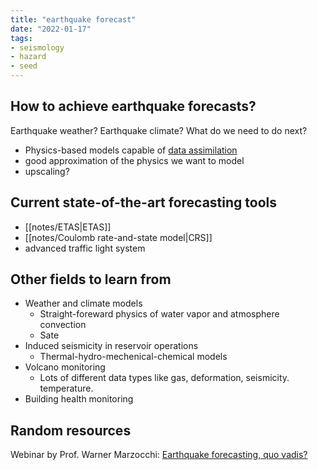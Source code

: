 ```yaml
---
title: "earthquake forecast"
date: "2022-01-17"
tags:
- seismology
- hazard
- seed
---
```


## How to achieve earthquake forecasts?
Earthquake weather? Earthquake climate? What do we need to do next?
- Physics-based models capable of [data assimilation](notes/data%20assimilation.md)
- good approximation of the physics we want to model
- upscaling?

## Current state-of-the-art forecasting tools
- [[notes/ETAS|ETAS]]
- [[notes/Coulomb rate-and-state model|CRS]]
- advanced traffic light system

## Other fields to learn from
- Weather and climate models
    - Straight-foreward physics of water vapor and atmosphere convection
    - Sate 
- Induced seismicity in reservoir operations
    - Thermal-hydro-mechenical-chemical models
- Volcano monitoring
    - Lots of different data types like gas, deformation, seismicity. temperature. 
- Building health monitoring

## Random resources
Webinar by Prof. Warner Marzocchi: [Earthquake forecasting, quo vadis?](https://www.youtube.com/watch?v=XZxTQqRlW54)